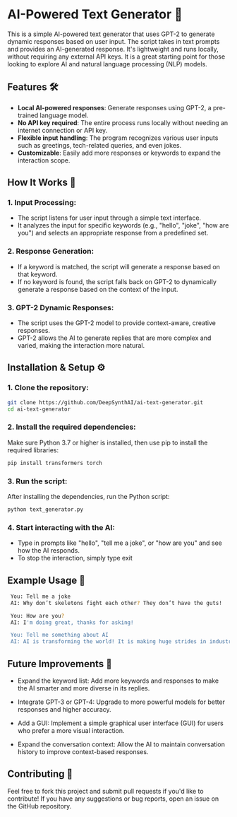 # AI-Powered Text Generator 🤖

This is a simple AI-powered text generator that uses GPT-2 to generate dynamic responses based on user input. The script takes in text prompts and provides an AI-generated response. It's lightweight and runs locally, without requiring any external API keys. It is a great starting point for those looking to explore AI and natural language processing (NLP) models.

## Features 🛠️
- **Local AI-powered responses**: Generate responses using GPT-2, a pre-trained language model.
- **No API key required**: The entire process runs locally without needing an internet connection or API key.
- **Flexible input handling**: The program recognizes various user inputs such as greetings, tech-related queries, and even jokes.
- **Customizable**: Easily add more responses or keywords to expand the interaction scope.

## How It Works 🧠

### 1. **Input Processing**:
   - The script listens for user input through a simple text interface.
   - It analyzes the input for specific keywords (e.g., "hello", "joke", "how are you") and selects an appropriate response from a predefined set.

### 2. **Response Generation**:
   - If a keyword is matched, the script will generate a response based on that keyword.
   - If no keyword is found, the script falls back on GPT-2 to dynamically generate a response based on the context of the input.

### 3. **GPT-2 Dynamic Responses**:
   - The script uses the GPT-2 model to provide context-aware, creative responses.
   - GPT-2 allows the AI to generate replies that are more complex and varied, making the interaction more natural.

## Installation & Setup ⚙️

### 1. Clone the repository:
   ```bash
   git clone https://github.com/DeepSynthAI/ai-text-generator.git
   cd ai-text-generator
   ```

### 2. Install the required dependencies:
Make sure Python 3.7 or higher is installed, then use pip to install the required libraries:
   ```bash
   pip install transformers torch
   ```

### 3. Run the script:
After installing the dependencies, run the Python script:
   ```bash
   python text_generator.py
   ```

### 4. **Start interacting with the AI**:
   - Type in prompts like "hello", "tell me a joke", or "how are you" and see how the AI responds.
   - To stop the interaction, simply type exit

## Example Usage 💬
   ```bash
    You: Tell me a joke
    AI: Why don’t skeletons fight each other? They don’t have the guts!

    You: How are you?
    AI: I'm doing great, thanks for asking!

    You: Tell me something about AI
    AI: AI is transforming the world! It is making huge strides in industries like healthcare, finance, and more.
   ```

## Future Improvements 🚀
- Expand the keyword list: Add more keywords and responses to make the AI smarter and more diverse in its replies.

- Integrate GPT-3 or GPT-4: Upgrade to more powerful models for better responses and higher accuracy.

- Add a GUI: Implement a simple graphical user interface (GUI) for users who prefer a more visual interaction.

- Expand the conversation context: Allow the AI to maintain conversation history to improve context-based responses.

## Contributing 🤝
Feel free to fork this project and submit pull requests if you'd like to contribute! If you have any suggestions or bug reports, open an issue on the GitHub repository.